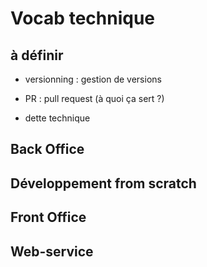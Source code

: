 # Vocab technique 

## à définir 

- versionning : gestion de versions

- PR : pull request (à quoi ça sert ?)

- dette technique

## Back Office

## Développement from scratch

## Front Office


## Web-service